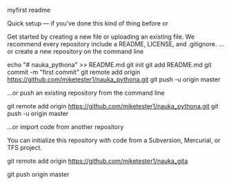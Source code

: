 myfirst readme


Quick setup — if you’ve done this kind of thing before
or

Get started by creating a new file or uploading an existing file. We recommend every repository include a README, LICENSE, and .gitignore.
…or create a new repository on the command line

echo "# nauka_pythona" >> README.md
git init
git add README.md
git commit -m "first commit"
git remote add origin https://github.com/miketester1/nauka_pythona.git
git push -u origin master

…or push an existing repository from the command line

git remote add origin https://github.com/miketester1/nauka_pythona.git
git push -u origin master

…or import code from another repository

You can initialize this repository with code from a Subversion, Mercurial, or TFS project.



git remote add origin https://github.com/miketester1/nauka_gita

git push origin master

